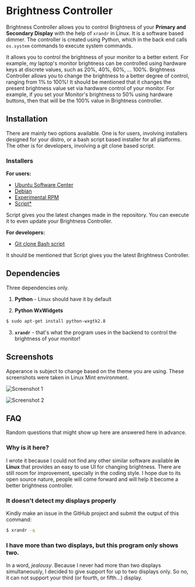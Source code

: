 # Brightness Controller

Brightness Controller allows you to control Brightness of your **Primary and Secondary Display** with the help of `xrandr` in Linux. It is a software based dimmer. The controller is created using Python, which in the back end calls `os.system` commands to execute system commands.

It allows you to control the brightness of your monitor to a better extent. For example, my laptop's monitor brightness can be controlled using hardware keys at discrete values, such as 20%, 40%, 60%, ... 100%. Brightness Controller allows you to change the brightness to a better degree of control, ranging from 1% to 100%! It should be mentioned that it changes the present brightness value set via hardware control of your monitor. For example, if you set your Monitor's brightness to 50% using hardware buttons, then that will be the 100% value in Brightness controller.

## Installation 

There are mainly two options available. One is for users, involving installers designed for your distro, or a bash script based installer for all platforms. The other is for developers, involving a git clone based script.

### Installers

**For users:**
- [Ubuntu Software Center](https://apps.ubuntu.com/cat/applications/brightness-controller/)
- [Debian](https://dl.dropboxusercontent.com/u/84627545/brightness_1.0_all.deb)
- [Experimental RPM](https://dl.dropboxusercontent.com/u/84627545/brightness-1.0-2.noarch.rpm)
- [Script*](https://gist.github.com/lordamit/6134441/download)

Script gives you the latest changes made in the repository. You can execute it to even update your Brightness Controller.

**For developers:**
- [Git clone Bash script](https://gist.github.com/ZDroid/d2cfb2c26be2dd1a706c/download)

It should be mentioned that Script gives you the latest Brightness Controller.

## Dependencies

Three dependencies only.

1. **Python** - Linux should have it by default

2. **Python WxWidgets**
```bash
$ sudo apt-get install python-wxgtk2.8
```
3. **`xrandr`** - that's what the program uses in the backend to control the brightness of your monitor!

## Screenshots

Apperance is subject to change based on the theme you are using. These screenshots were taken in Linux Mint environment.

![Screenshot 1](https://raw.github.com/lordamit/Brightness/master/img/screenshot-1.png)

![Screenshot 2](https://raw.github.com/lordamit/Brightness/master/img/screenshot-2.png)

## FAQ

Random questions that might show up here are answered here in advance.

### Why is it here?

I wrote it because I could not find any other similar software available **in Linux** that provides an easy to use UI for changing brightness. There are still room for improvement, specially in the coding style. I hope due to its open source nature, people will come forward and will help it become a better brightness controller.

### It doesn't detect my displays properly

Kindly make an issue in the GitHub project and submit the output of this command:
```bash
$ xrandr -q
```

### I have more than two displays, but this program only shows two.

In a word, *jealousy*. Because I never had more than two displays simultaneously, I decided to give support for up to two displays only. So no, it can not support your third (or fourth, or fifth...) display.
